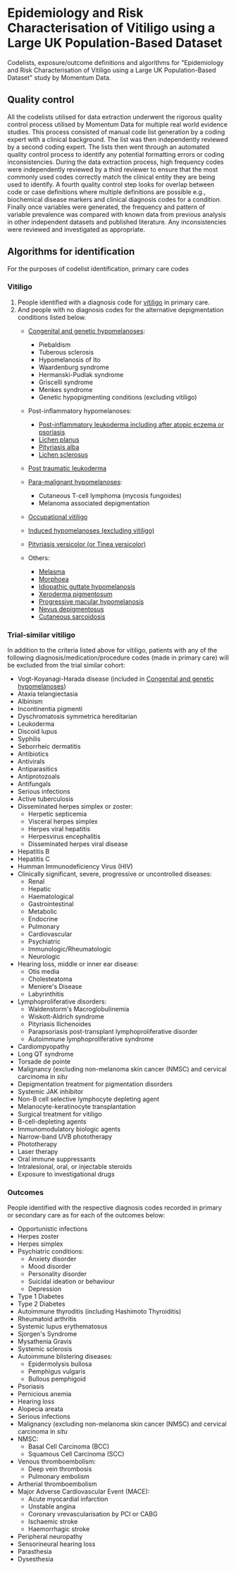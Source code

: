 # Epidemiology and Risk Characterisation of Vitiligo using a Large UK Population-Based Dataset
Codelists, exposure/outcome definitions and algorithms for "Epidemiology and Risk Characterisation of Vitiligo using a Large UK Population-Based Dataset" study by Momentum Data.

## Quality control
All the codelists utilised for data extraction underwent the rigorous quality control process utilised by Momentum Data for multiple real world evidence studies. This process consisted of manual code list generation by a coding expert with a clinical background. The list was then independently reviewed by a second coding expert. The lists then went through an automated quality control process to identify any potential formatting errors or coding inconsistencies. During the data extraction process, high frequency codes were independently reviewed by a third reviewer to ensure that the most commonly used codes correctly match the clinical entity they are being used to identify. A fourth quality control step looks for overlap between code or case definitions where multiple definitions are possible e.g., biochemical disease markers and clinical diagnosis codes for a condition. Finally once variables were generated, the frequency and pattern of variable prevalence was compared with known data from previous analysis in other independent datasets and published literature. Any inconsistencies were reviewed and investigated as appropriate.

## Algorithms for identification
For the purposes of codelist identification, primary care codes

### Vitiligo
1. People identified with a diagnosis code for [vitiligo](https://github.com/MomentumData/Momentum-Data-Codelists/tree/933109f7d1f8ff28e32fe88ccc4417018c8af3c2/Conditions/Vitiligo) in primary care.
2. And people with no diagnosis codes for the alternative depigmentation conditions listed below.
   - [Congenital and genetic hypomelanoses](https://github.com/MomentumData/Momentum-Data-Codelists/tree/c2b95a798ef69efc22afa6b75a70a4866b5f8524/Conditions/Congenital%20and%20Genetic%20Hypomelanoses%20v2):
     - Piebaldism
     - Tuberous sclerosis
     - Hypomelanosis of Ito
     - Waardenburg syndrome
     - Hermanski-Pudlak syndrome
     - Griscelli syndrome
     - Menkes syndrome
     - Genetic hypopigmenting conditions (excluding vitiligo)
    
   - Post-inflammatory hypomelanoses:
     - [Post-inflammatory leukoderma including after atopic eczema or psoriasis](https://github.com/MomentumData/Momentum-Data-Codelists/tree/933109f7d1f8ff28e32fe88ccc4417018c8af3c2/Conditions/Post-inflammatory%20Hypopigmentation)
     - [Lichen planus](https://github.com/MomentumData/Momentum-Data-Codelists/tree/933109f7d1f8ff28e32fe88ccc4417018c8af3c2/Conditions/Lichen%20Planus)
     - [Pityriasis alba](https://github.com/MomentumData/Momentum-Data-Codelists/tree/933109f7d1f8ff28e32fe88ccc4417018c8af3c2/Conditions/Pityriasis%20Alba)
     - [Lichen sclerosus](https://github.com/MomentumData/Momentum-Data-Codelists/tree/933109f7d1f8ff28e32fe88ccc4417018c8af3c2/Conditions/Lichen%20Sclerosis)
       
   - [Post traumatic leukoderma](https://github.com/MomentumData/Momentum-Data-Codelists/tree/933109f7d1f8ff28e32fe88ccc4417018c8af3c2/Conditions/Post-traumatic%20Leucoderma)
     
   - [Para-malignant hypomelanoses](https://github.com/MomentumData/Momentum-Data-Codelists/tree/933109f7d1f8ff28e32fe88ccc4417018c8af3c2/Conditions/Para-malignant%20Hypomelanoses):
     - Cutaneous T-cell lymphoma (mycosis fungoides)
     - Melanoma associated depigmentation

   - [Occupational vitiligo](https://github.com/MomentumData/Momentum-Data-Codelists/tree/933109f7d1f8ff28e32fe88ccc4417018c8af3c2/Conditions/Occupational%20Vitiligo)
     
   - [Induced hypomelanoses (excluding vitiligo)](https://github.com/MomentumData/Momentum-Data-Codelists/tree/933109f7d1f8ff28e32fe88ccc4417018c8af3c2/Conditions/Other%20Induced%20Hypomelanoses%20v1)
     
   - [Pityriasis versicolor (or Tinea versicolor)](https://github.com/MomentumData/Momentum-Data-Codelists/tree/933109f7d1f8ff28e32fe88ccc4417018c8af3c2/Conditions/Pityriasis%20Versicolor)
  
   - Others:
     - [Melasma](https://github.com/MomentumData/Momentum-Data-Codelists/tree/933109f7d1f8ff28e32fe88ccc4417018c8af3c2/Conditions/Melasma)
     - [Morphoea](https://github.com/MomentumData/Momentum-Data-Codelists/tree/933109f7d1f8ff28e32fe88ccc4417018c8af3c2/Conditions/Morphoea)
     - [Idiopathic guttate hypomelanosis](https://github.com/MomentumData/Momentum-Data-Codelists/tree/933109f7d1f8ff28e32fe88ccc4417018c8af3c2/Conditions/Idiopathic%20Guttate%20Hypomelanoses)
     - [Xeroderma pigmentosum](https://github.com/MomentumData/Momentum-Data-Codelists/tree/933109f7d1f8ff28e32fe88ccc4417018c8af3c2/Conditions/Xeroderma%20Pigmentosum)
     - [Progressive macular hypomelanosis](https://github.com/MomentumData/Momentum-Data-Codelists/tree/933109f7d1f8ff28e32fe88ccc4417018c8af3c2/Conditions/Progressive%20Macular%20Hypomelanosis)
     - [Nevus depigmentosus](https://github.com/MomentumData/Momentum-Data-Codelists/tree/933109f7d1f8ff28e32fe88ccc4417018c8af3c2/Conditions/Nevus%20Depigmentosus)
     - [Cutaneous sarcoidosis](https://github.com/MomentumData/Momentum-Data-Codelists/tree/933109f7d1f8ff28e32fe88ccc4417018c8af3c2/Conditions/Cutaneous%20Sarcoidosis)
    
### Trial-similar vitiligo
In addition to the criteria listed above for vitiligo, patients with any of the following diagnosis/medication/procedure codes (made in primary care) will be excluded from the trial similar cohort:
 - Vogt-Koyanagi-Harada disease (included in [Congenital and genetic hypomelanoses](https://github.com/MomentumData/Momentum-Data-Codelists/tree/933109f7d1f8ff28e32fe88ccc4417018c8af3c2/Conditions/Congenital%20and%20Genetic%20Hypomelanoses%20v2))
 - Ataxia telangiectasia
 - Albinism
 - Incontinentia pigmenti
 - Dyschromatosis symmetrica hereditarian
 - Leukoderma
 - Discoid lupus
 - Syphilis
 - Seborrheic dermatitis
 - Antibiotics
 - Antivirals
 - Antiparasitics
 - Antiprotozoals
 - Antifungals
 - Serious infections
 - Active tuberculosis
 - Disseminated herpes simplex or zoster:
   - Herpetic septicemia
   - Visceral herpes simplex
   - Herpes viral hepatitis
   - Herpesvirus encephalitis
   - Disseminated herpes viral disease
 - Hepatitis B
 - Hepatitis C
 - Humman Immunodeficiency Virus (HIV)
 - Clinically significant, severe, progressive or uncontrolled diseases:
   - Renal
   - Hepatic
   - Haematological
   - Gastrointestinal
   - Metabolic
   - Endocrine
   - Pulmonary
   - Cardiovascular
   - Psychiatric
   - Immunologic/Rheumatologic
   - Neurologic
 - Hearing loss, middle or inner ear disease:
   - Otis media
   - Cholesteatoma
   - Meniere's Disease
   - Labyrinthitis
 - Lymphoproliferative disorders:
   - Waldenstorm's Macroglobulinemia
   - Wiskott-Aldrich syndrome
   - Pityriasis llichenoides
   - Parapsoriasis post-transplant lymphoproliferative disorder
   - Autoimmune lymphoproliferative syndrome
 - Cardiompyopathy
 - Long QT syndrome
 - Torsade de pointe
 - Malignancy (excluding non-melanoma skin cancer (NMSC) and cervical carcinoma in _situ_
 - Depigmentation treatment for pigmentation disorders
 - Systemic JAK inhibitor
 - Non-B cell selective lymphocyte depleting agent
 - Melanocyte-keratinocyte transplantation
 - Surgical treatment for vitiligo
 - B-cell-depleting agents
 - Immunomodulatory biologic agents
 - Narrow-band UVB phototherapy
 - Phototherapy
 - Laser therapy
 - Oral immune suppressants
 - Intralesional, oral, or injectable steroids
 - Exposure to investigational drugs

### Outcomes
People identified with the respective diagnosis codes recorded in primary or secondary care as for each of the outcomes below:
 - Opportunistic infections
 - Herpes zoster
 - Herpes simplex
 - Psychiatric conditions:
   - Anxiety disorder
   - Mood disorder
   - Personality disorder
   - Suicidal ideation or behaviour
   - Depression
 - Type 1 Diabetes
 - Type 2 Diabetes
 - Autoimmune thyroditis (including Hashimoto Thyroiditis)
 - Rheumatoid arthritis
 - Systemic lupus erythematosus
 - Sjorgen's Syndrome
 - Mysathenia Gravis
 - Systemic sclerosis
 - Autoimmune blistering diseases:
   - Epidermolysis bullosa
   - Pemphigus vulgaris
   - Bullous pemphigoid
 - Psoriasis
 - Pernicious anemia
 - Hearing loss
 - Alopecia areata
 - Serious infections
 - Malignancy (excluding non-melanoma skin cancer (NMSC) and cervical carcinoma in _situ_
 - NMSC:
   - Basal Cell Carcinoma (BCC)
   - Squamous Cell Carcinoma (SCC)
 - Venous thromboembolism:
   - Deep vein thrombosis
   - Pulmonary embolism
 - Artherial thromboembolism
 - Major Adverse Cardiovascular Event (MACE):
   - Acute myocardial infarction
   - Unstable angina
   - Coronary vrevascularisation by PCI or CABG
   - Ischaemic stroke
   - Haemorrhagic stroke
- Peripheral neuropathy
- Sensorineural hearing loss
- Parasthesia
- Dysesthesia




